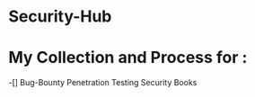 # Security-Hub
# My Collection and Process for : 
-[] Bug-Bounty
Penetration Testing
Security Books 
